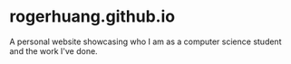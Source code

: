 # rogerhuang.github.io

A personal website showcasing who I am as a computer science student and the work I've done.
